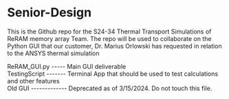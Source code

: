 # Senior-Design
This is the Github repo for the S24-34 Thermal Transport Simulations of ReRAM memory array Team. The repo will be used to collaborate on the Python GUI that our customer, Dr. Marius Orlowski has requested in relation to the ANSYS thermal simulation

ReRAM_GUI.py ----- Main GUI deliverable  
TestingScript ------- Terminal App that should be used to test calculations and other features  
Old GUI ------------- Deprecated as of 3/15/2024. Do not touch this file. 
